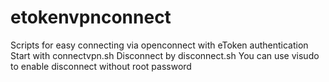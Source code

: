# etokenvpnconnect
Scripts for easy connecting via openconnect with eToken authentication
Start with connectvpn.sh
Disconnect by disconnect.sh
You can use visudo to enable disconnect without root password
